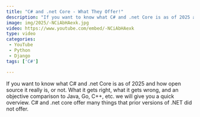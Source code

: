 ```yaml
---
title: "C# and .net Core - What They Offer!"
description: "If you want to know what C# and .net Core is as of 2025 and how open source it really is, or not. What it gets right, what it gets wrong, and an objective comparison to Java, Go, C++, etc. we will give you a quick overview. C# and .net core offer many things that prior versions of .NET did not offer."
image: img/2025/-NCiAbHAexk.jpg
video: https://www.youtube.com/embed/-NCiAbHAexk
type: video
categories:
 - YouTube
 - Python
 - Django
tags: ['C#']

---
```


If you want to know what C# and .net Core is as of 2025 and how open source it really is, or not. What it gets right, what it gets wrong, and an objective comparison to Java, Go, C++, etc. we will give you a quick overview. C# and .net core offer many things that prior versions of .NET did not offer.
